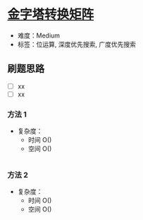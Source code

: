 # [金字塔转换矩阵](https://leetcode-cn.com/problems/pyramid-transition-matrix/)

- 难度：Medium
- 标签：位运算, 深度优先搜索, 广度优先搜索

## 刷题思路

- [ ] xx
- [ ] xx

### 方法 1

- 复杂度：
    - 时间 O()
    - 空间 O()

``` js

```

### 方法 2

- 复杂度：
    - 时间 O()
    - 空间 O()

``` js

```
